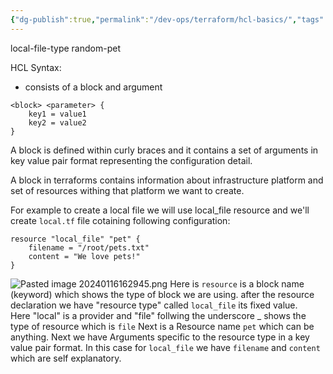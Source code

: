 ```yaml
---
{"dg-publish":true,"permalink":"/dev-ops/terraform/hcl-basics/","tags":["Terraform","DevOps","Concepts","#Configuration_Language"]}
---
```


local-file-type
random-pet

HCL Syntax:
- consists of a block and argument
```
<block> <parameter> {
	key1 = value1
	key2 = value2
}
```

A block is defined within curly braces and it contains a set of arguments in key value pair format representing the configuration detail.

A block in terraforms contains information about infrastructure platform and set of resources withing that platform we want to create.

For example to create a local file we will use local_file resource and we'll create `local.tf` file cotaining following configuration:

```
resource "local_file" "pet" {
	filename = "/root/pets.txt"
	content = "We love pets!"
}
```

![Pasted image 20240116162945.png](/img/user/metadata/attachments/Images/Pasted%20image%2020240116162945.png)
Here is `resource` is a block name (keyword) which shows the type of block we are using.
after the resource declaration we have "resource type" called `local_file` its fixed value.  
	Here "local" is a provider and "file" follwing the underscore _ shows the type of resource which is `file`
Next is a Resource name `pet` which can be anything.
Next we have Arguments specific to the resource type in a key value pair format. In this case for `local_file` we have `filename` and `content` which are self explanatory.

